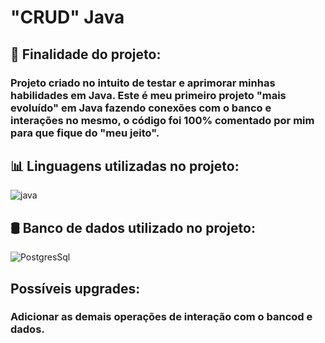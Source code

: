 # "CRUD" Java

## 🎯 Finalidade do projeto:

### Projeto criado no intuito de testar e aprimorar minhas habilidades em Java. Este é meu primeiro projeto "mais evoluído" em Java fazendo conexões com o banco e interações no mesmo, o código foi 100% comentado por mim para que fique do "meu jeito".

## 📊 Linguagens utilizadas no projeto:

![java](https://img.shields.io/badge/Java-8A2BE2?style=for-the-badge&logo=openjdk&logoColor=white)

## 🛢️ Banco de dados utilizado no projeto:

![PostgresSql](https://img.shields.io/badge/PostgreSQL-9932CC?style=for-the-badge&logo=postgresql&logoColor=white)

## Possíveis upgrades:

### Adicionar as demais operações de interação com o bancod e dados.

